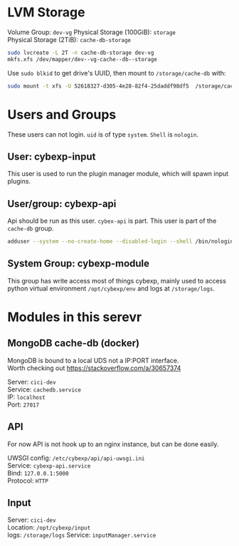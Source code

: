 
# LVM Storage
Volume Group: `dev-vg`
Physical Storage (100GiB): `storage`   
Physical Storage (2TiB): `cache-db-storage`   

```bash
sudo lvcreate -L 2T -n cache-db-storage dev-vg
mkfs.xfs /dev/mapper/dev--vg-cache--db--storage

```

Use `sudo blkid` to get drive's UUID, then mount to `/storage/cache-db` with:   

```bash
sudo mount -t xfs -U 52618327-d305-4e28-82f4-25daddf98df5  /storage/cache-db
```


# Users and Groups
These users can not login. `uid` is of type `system`. `Shell` is `nologin`.

## User: cybexp-input
This user is used to run the plugin manager module, which will spawn input plugins. 

## User/group: cybexp-api
Api should be run as this user. `cybex-api` is part. This user is part of the `cache-db` group.   
```bash
adduser --system --no-create-home --disabled-login --shell /bin/nologin cybexp-api
```

## System Group: cybexp-module
This group has write access most of things cybexp, mainly used to access python virtual environment `/opt/cybexp/env` and logs at `/storage/logs`.   

# Modules in this serevr


## MongoDB cache-db (docker)
MongoDB is bound to a local UDS not a IP:PORT interface.    
Worth checking out https://stackoverflow.com/a/30657374     

Server: `cici-dev`   
Service: `cachedb.service`   
IP: `localhost`   
Port: `27017`   

## API
For now API is not hook up to an nginx instance, but can be done easily.

UWSGI config: `/etc/cybexp/api/api-uwsgi.ini`   
Service: `cybexp-api.service`   
Bind: `127.0.0.1:5000`   
Protocol: `HTTP`   

## Input
Server: `cici-dev`   
Location: `/opt/cybexp/input`   
logs: `/storage/logs`
Service: `inputManager.service`   